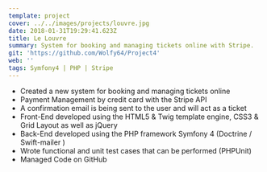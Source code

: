 ```yaml
---
template: project
cover: ../../images/projects/louvre.jpg
date: 2018-01-31T19:29:41.623Z
title: Le Louvre
summary: System for booking and managing tickets online with Stripe.
git: 'https://github.com/Wolfy64/Project4'
web: ''
tags: Symfony4 | PHP | Stripe
---
```


- Created a new system for booking and managing tickets online
- Payment Management by credit card with the Stripe API
- A confirmation email is being sent to the user and will act as a ticket
- Front-End developed using the HTML5 & Twig template engine, CSS3 & Grid Layout as well as jQuery
- Back-End developed using the PHP framework Symfony 4 (Doctrine / Swift-mailer )
- Wrote functional and unit test cases that can be performed (PHPUnit)
- Managed Code on GitHub
